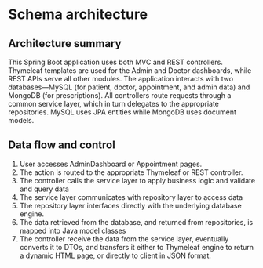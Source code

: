 # Schema architecture #

## Architecture summary ##
This Spring Boot application uses both MVC and REST controllers. Thymeleaf templates are used for the Admin and Doctor dashboards, while REST APIs serve all other modules. The application interacts with two databases—MySQL (for patient, doctor, appointment, and admin data) and MongoDB (for prescriptions). All controllers route requests through a common service layer, which in turn delegates to the appropriate repositories. MySQL uses JPA entities while MongoDB uses document models.

## Data flow and control ##
1. User accesses AdminDashboard or Appointment pages.
2. The action is routed to the appropriate Thymeleaf or REST controller.
3. The controller calls the service layer to apply business logic and validate and query data
4. The service layer communicates with repository layer to access data
5. The repository layer interfaces directly with the underlying database engine.
6. The data retrieved from the database, and returned from repositories, is mapped into Java model classes
7. The controller receive the data from the service layer, eventually converts it to DTOs, and  transfers it either to Thymeleaf engine to return a dynamic HTML page, or directly to client in JSON format.

